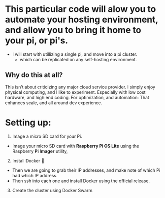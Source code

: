 # This particular code will alow you to automate your hosting environment, and allow you to bring it home to your pi, or pi's.

- I will start with utillizing a single pi, and move into a pi cluster.
  - which can be replicated on any self-hosting environment.

## Why do this at all?

This isn’t about criticizing any major cloud service provider. I simply enjoy physical computing, and I like to experiment. Especially with low cost hardware, and high end coding. For optimization, and automation: That enhances scale, and all around dev experience.

# Setting up:

1. Image a micro SD card for your Pi.

- Image your micro SD card with **Raspberry Pi OS Lite** using the Raspberry **Pi Imager** utility,

2. Install Docker 🐳

- Then we are going to grab their IP addresses, and make note of which Pi had which IP address.
- Then ssh into each one and install Docker using the official release.

3. Create the cluster using Docker Swarm.
